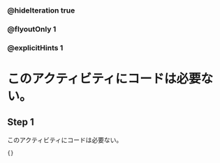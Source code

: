 ### @hideIteration true 
### @flyoutOnly 1
### @explicitHints 1

# このアクティビティにコードは必要ない。
## Step 1
このアクティビティにコードは必要ない。

```template
{}
```